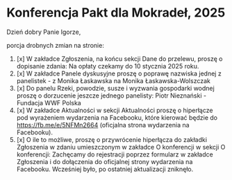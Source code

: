 # Konferencja Pakt dla Mokradeł, 2025

 Dzień dobry Panie Igorze,

porcja drobnych zmian na stronie:

1. [x] W zakładce Zgłoszenia, na końcu sekcji Dane do przelewu, proszę o dopisanie zdania: Na opłaty czekamy do 10 stycznia 2025 roku.
2. [x] W zakładce Panele dyskusyjne proszę o poprawę nazwiska jednej z panelistek - z Monika Łaskawska na Monika Łaskawska-Wolszczak
3. [x] Do panelu Rzeki, powodzie, susze i wyzwania gospodarki wodnej proszę o dorzucenie jeszcze jednego panelisty: Piotr Nieznański - Fundacja WWF Polska
4. [x] W zakładce Aktualności w sekcji Aktualności proszę o hiperłącze pod wyrażeniem wydarzenia na Facebooku, które kierować będzie do https://fb.me/e/5NFMn2664 (oficjalna strona wydarzenia na Facebooku).
5. [x] O ile to możliwe, proszę o przywrócenie hiperłącza do zakładki Zgłoszenia w zdaniu umieszczonym w zakładce O konferencji w sekcji O konferencji: Zachęcamy do rejestracji poprzez formularz w zakładce Zgłoszenia i do dołączenia do oficjalnej strony wydarzenia na Facebooku. Wcześniej było, po ostatniej aktualizacji zniknęło.
